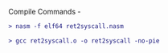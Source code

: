 Compile Commands -
```diff
> nasm -f elf64 ret2syscall.nasm 

> gcc ret2syscall.o -o ret2syscall -no-pie

```

